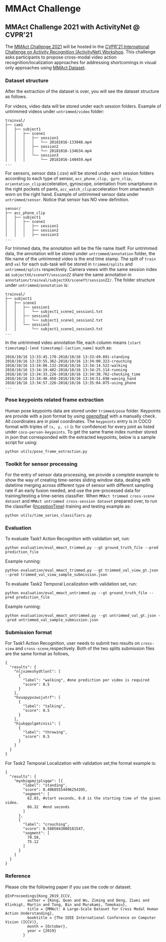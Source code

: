# MMAct Challenge
## <a name="aeol"></a>MMAct Challenge 2021 with ActivityNet @ CVPR'21

The [MMAct Challenge 2021](file:///Users/kong/Project/Dataset/challenge/index.html#downloads) will be hosted in the [CVPR'21 International Challenge on Activity Recognition (ActivityNet) Workshop](http://activity-net.org/challenges/2021/index.html).</a>
This challenge asks participants to propose cross-modal video action recognition/localization approaches for addressing shortcomings in visual only approaches using [MMAct Dataset](https://mmact19.github.io/2019/).

### Dataset structure
After the extraction of the dataset is over, you will see the dataset structure as follows.

For videos, video data will be stored under each session folders. Example of untrimmed videos under `untrimmed/video` folder:
```
trainval/
├── cam1
│   ├── subject1
│   │   ├── scene1
│   │   │   ├── session1
│   │   │   │   └── 20181016-133948.mp4
│   │   │   ├── session2
│   │   │   │   └── 20181016-134634.mp4
│   │   │   └── session3
│   │   │       └── 20181016-140459.mp4
...
```
For sensors, sensor data (.csv) will be stored under each session folders according to each type of sensor, `acc_phone_clip, gyro_clip, orientation_clip`:acceleration, gyroscope, orientation from smartphone in the right pockets of pants, `acc_watch_clip`:acceleration from smartwatch worn on the right hand. Example of untrimmed sensor data under `untrimmed/sensor`. Notice that sensor has NO view definition.
```
sensor/
├── acc_phone_clip
│   ├── subject1
│   │   ├── scene1
│   │   │   ├── session1
│   │   │   ├── session2
│   │   │   ├── session3
...
```
For trimmed data, the annotation will be the file name itself. For untrimmed data, the annotation will be stored under `untrimmed/annotation` folder, the file name of the untrimmed video is the end time stamp. The split of `train` and `val` for each sub-task will be stored in `trimmed/splits` and `untrimmed/splits` respectively. Camera views with the same session index as `subjectXX/sceneYY/sessionZZ` share the same annotation in `annotation/trainval/subjectXX/sceneYY/sessionZZ/`. The folder structure under `untrimmed/annotation` is:
```
trainval/
├── subject1
│   ├── scene1
│   │   ├── session1
│   │   │   └── subject1_scene1_session1.txt
│   │   ├── session2
│   │   │   └── subject1_scene1_session2.txt
│   │   └── session3
│   │       └── subject1_scene1_session3.txt
...
```
In the untrimmed video annotation file, each column means `[start timestamp]-[end timestamp]-[action_name]` such as:
```
2018/10/16 13:33:45.170-2018/10/16 13:33:49.891-standing
2018/10/16 13:33:55.362-2018/10/16 13:34:00.323-crouching
2018/10/16 13:34:06.132-2018/10/16 13:34:14.522-walking
2018/10/16 13:34:19.402-2018/10/16 13:34:25.114-running
2018/10/16 13:34:33.226-2018/10/16 13:34:38.762-checking_time
2018/10/16 13:34:46.450-2018/10/16 13:34:51.698-waving_hand
2018/10/16 13:34:57.226-2018/10/16 13:35:04.075-using_phone
...
```

### Pose keypoints related frame extraction
Human pose keypoints data are stored under `trimmed/pose` folder. Keypoints are provide with a json format by using [openpifpaf](https://github.com/vita-epfl/openpifpaf) with a manually check. All coordinates are in pixel coordinates. The `keypoints` entry is in COCO format with triples of `(x, y, c)` (`c` for confidence) for every joint as listed under `coco-person-keypoints`. To get the same frame index number stored in json that corresponded with the extracted keypoints, below is a sample script for using:
```
python utils/pose_frame_extraction.py
```

### Toolkit for sensor processing
For the entry of sensor data processing, we provide a complete example to show the way of creating time-series sliding window data, dealing with datetime merging across different type of sensor with different sampling rate if an early fusion needed, and use the pre-processed data for training/testing a time-series classifier. When `MMAct trimmed cross-scene dataset` and `MMAct untrimmed cross-session dataset` prepared over, to run the classifier ([InceptionTime](https://github.com/hfawaz/InceptionTime)) training and testing example as:
```
python utils/time_series_classifiers.py
```

### Evaluation
To evaluate Task1 Action Recognition with validation set, run:
```
python evaluation/eval_mmact_trimmed.py --gt ground_truth_file --pred prediction_file
```
Example running:
```
python evaluation/eval_mmact_trimmed.py --gt trimmed_val_view_gt.json --pred trimmed_val_view_sample_submission.json
```

To evaluate Task2 Temporal Localization with validation set, run:
```
python evaluation/eval_mmact_untrimmed.py --gt ground_truth_file --pred prediction_file
```
Example running:
```
python evaluation/eval_mmact_untrimmed.py --gt untrimmed_val_gt.json --pred untrimmed_val_sample_submission.json
```

### Submission format
For Task1 Action Recognition, user needs to submit two results on `cross-view` and `cross-scene`,respectively.
Both of the two splits submission files are the same format as follows, 
```
{
  "results": {
    "nljxzmeshydtlonl": [
      {
        "label": "walking", #one prediction per video is required
        "score": 0.5
      }
    ],
    "hvuapypvzwsjutrf": [
      {
        "label": "talking",
        "score": 0.5
      }
    ],
    "hiukqqolgmtcnisi": [
      {
        "label": "throwing",
        "score": 0.5
      }
    ]
  }
}
```

For Task2 Temporal Localization with validation set,the format example is:
```
{
  "results": {
    "mynbiqpmzjplsgqe": [{
        "label": "standing",
        "score": 0.40685554496254395,
        "segment": [
          62.03, #start seconds, 0.0 is the starting time of the given video.
          66.32  #end seconds
        ]
      },
      {
        "label": "crouching",
        "score": 0.5805843080181547,
        "segment": [
          70.58,
          75.12
        ]
      }
    ]
  }
}
```

### Reference
Please cite the following paper if you use the code or dataset.
```
@InProceedings{Kong_2019_ICCV,
          author = {Kong, Quan and Wu, Ziming and Deng, Ziwei and Klinkigt, Martin and Tong, Bin and Murakami, Tomokazu},
          title = {MMAct: A Large-Scale Dataset for Cross Modal Human Action Understanding},
          booktitle = {The IEEE International Conference on Computer Vision (ICCV)},
          month = {October},
          year = {2019}
        }
```
